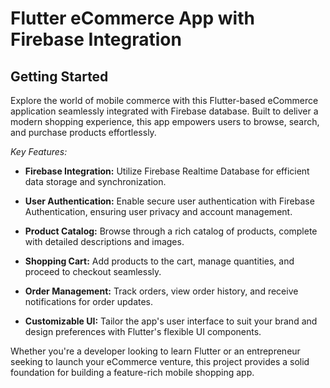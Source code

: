 # Flutter eCommerce App with Firebase Integration

## Getting Started

Explore the world of mobile commerce with this Flutter-based eCommerce application seamlessly integrated with Firebase database. Built to deliver a modern shopping experience, this app empowers users to browse, search, and purchase products effortlessly.

_Key Features:_

* **Firebase Integration:** Utilize Firebase Realtime Database for efficient data storage and synchronization.

* **User Authentication:** Enable secure user authentication with Firebase Authentication, ensuring user privacy and account management.

* **Product Catalog:** Browse through a rich catalog of products, complete with detailed descriptions and images.

* **Shopping Cart:** Add products to the cart, manage quantities, and proceed to checkout seamlessly.

* **Order Management:** Track orders, view order history, and receive notifications for order updates.

* **Customizable UI:** Tailor the app's user interface to suit your brand and design preferences with Flutter's flexible UI components.

Whether you're a developer looking to learn Flutter or an entrepreneur seeking to launch your eCommerce venture, this project provides a solid foundation for building a feature-rich mobile shopping app.
